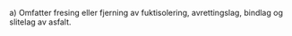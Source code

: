 a) Omfatter fresing eller fjerning av fuktisolering, avrettingslag, bindlag og slitelag av asfalt.

